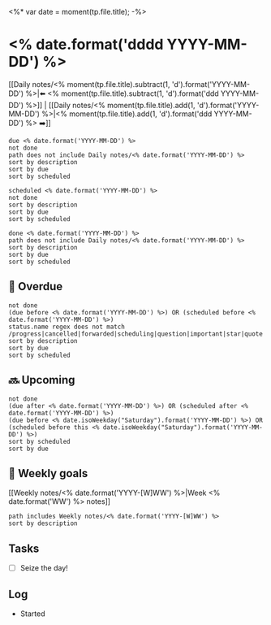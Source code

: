 <%* var date = moment(tp.file.title); -%>
# <% date.format('dddd YYYY-MM-DD') %>

[[Daily notes/<% moment(tp.file.title).subtract(1, 'd').format('YYYY-MM-DD') %>|⬅️ <% moment(tp.file.title).subtract(1, 'd').format('ddd YYYY-MM-DD') %>]] | [[Daily notes/<% moment(tp.file.title).add(1, 'd').format('YYYY-MM-DD') %>|<% moment(tp.file.title).add(1, 'd').format('ddd YYYY-MM-DD') %> ➡️]]

```tasks
due <% date.format('YYYY-MM-DD') %>
not done
path does not include Daily notes/<% date.format('YYYY-MM-DD') %>
sort by description
sort by due
sort by scheduled
```
```tasks
scheduled <% date.format('YYYY-MM-DD') %>
not done
sort by description
sort by due
sort by scheduled
```

```tasks
done <% date.format('YYYY-MM-DD') %>
path does not include Daily notes/<% date.format('YYYY-MM-DD') %>
sort by description
sort by due
sort by scheduled
```

## 🔴 Overdue

```tasks
not done
(due before <% date.format('YYYY-MM-DD') %>) OR (scheduled before <% date.format('YYYY-MM-DD') %>)
status.name regex does not match /progress|cancelled|forwarded|scheduling|question|important|star|quote|location|bookmark|info|savings|idea|pros|cons|fire|key|win|up|down/
sort by description
sort by due
sort by scheduled
```

## 🔜 Upcoming

```tasks
not done
(due after <% date.format('YYYY-MM-DD') %>) OR (scheduled after <% date.format('YYYY-MM-DD') %>)
(due before <% date.isoWeekday("Saturday").format('YYYY-MM-DD') %>) OR (scheduled before this <% date.isoWeekday("Saturday").format('YYYY-MM-DD') %>)
sort by scheduled
sort by due
```

## 🥅 Weekly goals

[[Weekly notes/<% date.format('YYYY-[W]WW') %>|Week <% date.format('WW') %> notes]]

```tasks
path includes Weekly notes/<% date.format('YYYY-[W]WW') %>
sort by description
```

## Tasks

- [ ] Seize the day!

## Log

- Started
